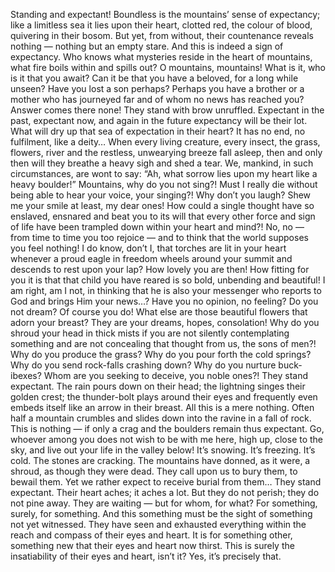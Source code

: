 Standing and expectant! 
Boundless is the mountains’ sense of expectancy; like a limitless sea it lies upon their heart, clotted red, the colour of blood, quivering in their bosom. 
But yet, from without, their countenance reveals nothing — nothing but an empty stare. 
And this is indeed a sign of expectancy. 
Who knows what mysteries reside in the heart of mountains, what fire boils within and spills out?
O mountains, mountains! 
What is it, who is it that you await? 
Can it be that you have a beloved, for a long while unseen? 
Have you lost a son perhaps? 
Perhaps you have a brother or a mother who has journeyed far and of whom no news has reached you?
Answer comes there none! 
They stand with brow unruffled. 
Expectant in the past, expectant now, and again in the future expectancy will be their lot. 
What will dry up that sea of expectation in their heart? 
It has no end, no fulfilment, like a deity…
When every living creature, every insect, the grass, flowers, river and the restless, unwearying breeze fall asleep, then and only then will they breathe a heavy sigh and shed a tear. 
We, mankind, in such circumstances, are wont to say: “Ah, what sorrow lies upon my heart like a heavy boulder!”
Mountains, why do you not sing?! 
Must I really die without being able to hear your voice, your singing?! 
Why don’t you laugh? 
Shew me your smile at least, my dear ones!
How could a single thought have so enslaved, ensnared and beat you to its will that every other force and sign of life have been trampled down within your heart and mind?! 
No, no — from time to time you too rejoice — and to think that the world supposes you feel nothing! 
I do know, don’t I, that torches are lit in your heart whenever a proud eagle in freedom wheels around your summit and descends to rest upon your lap? 
How lovely you are then! 
How fitting for you it is that that child you have reared is so bold, unbending and beautiful! 
I am right, am I not, in thinking that he is also your messenger who reports to God and brings Him your news…?
Have you no opinion, no feeling? 
Do you not dream? 
Of course you do! 
What else are those beautiful flowers that adorn your breast? 
They are your dreams, hopes, consolation! 
Why do you shroud your head in thick mists if you are not silently contemplating something and are not concealing that thought from us, the sons of men?! 
Why do you produce the grass? 
Why do you pour forth the cold springs? 
Why do you send rock-falls crashing down? 
Why do you nurture buck-ibexes? 
Whom are you seeking to deceive, you noble ones?!
They stand expectant. 
The rain pours down on their head; the lightning singes their golden crest; the thunder-bolt plays around their eyes and frequently even embeds itself like an arrow in their breast. 
All this is a mere nothing. 
Often half a mountain crumbles and slides down into the ravine in a fall of rock. 
This is nothing — if only a crag and the boulders remain thus expectant. 
Go, whoever among you does not wish to be with me here, high up, close to the sky, and live out your life in the valley below!
It’s snowing. 
It’s freezing. 
It’s cold. 
The stones are cracking. 
The mountains have donned, as it were, a shroud, as though they were dead. 
They call upon us to bury them, to bewail them. 
Yet we rather expect to receive burial from them…
They stand expectant. 
Their heart aches; it aches a lot. 
But they do not perish; they do not pine away. 
They are waiting — but for whom, for what? 
For something, surely, for something. 
And this something must be the sight of something not yet witnessed. 
They have seen and exhausted everything within the reach and compass of their eyes and heart.
It is for something other, something new that their eyes and heart now thirst. 
This is surely the insatiability of their eyes and heart, isn’t it? 
Yes, it’s precisely that.